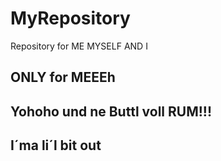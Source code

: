 # MyRepository
Repository for ME MYSELF AND I
## ONLY for MEEEh
## Yohoho und ne Buttl voll RUM!!!
## I´ma li´l bit out
